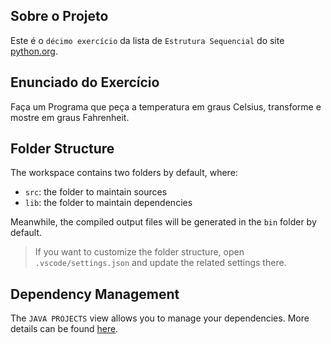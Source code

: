 ## Sobre o Projeto

Este é o `décimo exercício` da lista de `Estrutura Sequencial` do site [python.org](https://wiki.python.org.br/EstruturaSequencial).

## Enunciado do Exercício

Faça um Programa que peça a temperatura em graus Celsius, transforme e mostre em graus Fahrenheit.

## Folder Structure

The workspace contains two folders by default, where:

- `src`: the folder to maintain sources
- `lib`: the folder to maintain dependencies

Meanwhile, the compiled output files will be generated in the `bin` folder by default.

> If you want to customize the folder structure, open `.vscode/settings.json` and update the related settings there.

## Dependency Management

The `JAVA PROJECTS` view allows you to manage your dependencies. More details can be found [here](https://github.com/microsoft/vscode-java-dependency#manage-dependencies).